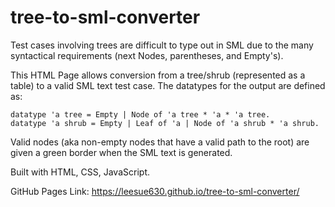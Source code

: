 # tree-to-sml-converter
Test cases involving trees are difficult to type out in SML due to the many syntactical requirements (next Nodes, parentheses, and Empty's).

This HTML Page allows conversion from a tree/shrub (represented as a table) to a valid SML text test case.
The datatypes for the output are defined as:
```
datatype 'a tree = Empty | Node of 'a tree * 'a * 'a tree.
datatype 'a shrub = Empty | Leaf of 'a | Node of 'a shrub * 'a shrub.
```

Valid nodes (aka non-empty nodes that have a valid path to the root) are given a green border when the SML text is generated.

Built with HTML, CSS, JavaScript.

GitHub Pages Link: https://leesue630.github.io/tree-to-sml-converter/

